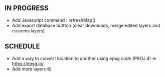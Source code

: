 ## IN PROGRESS
- Add Javascript command : refreshMap()
- Add export database buttton (clear downloads, merge edited layers and customs layers)
## SCHEDULE
- Add a way to convert location to another using epsg code (PROJ.4) => https://epsg.io/
- Add more layers 😝
